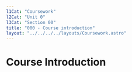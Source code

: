 ```yaml
---
l1Cat: "Coursework"
l2Cat: "Unit 0"
l3Cat: "Section 00"
title: "000 - Course introduction"
layout: "../../../../layouts/Coursework.astro"
---
```

# Course Introduction
